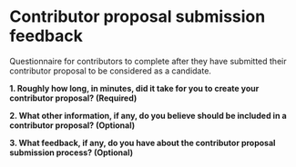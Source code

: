 # Contributor proposal submission feedback

Questionnaire for contributors to complete after they have submitted their contributor proposal to be considered as a candidate.



**1. Roughly how long, in minutes, did it take for you to create your contributor proposal? (Required)**



**2. What other information, if any, do you believe should be included in a contributor proposal? (Optional)**



**3. What feedback, if any, do you have about the contributor proposal submission process? (Optional)**
